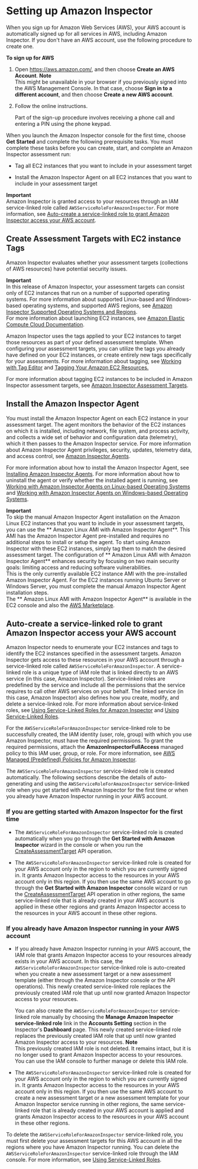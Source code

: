 # Setting up Amazon Inspector<a name="inspector_settingup"></a>

When you sign up for Amazon Web Services \(AWS\), your AWS account is automatically signed up for all services in AWS, including Amazon Inspector\. If you don't have an AWS account, use the following procedure to create one\.

**To sign up for AWS**

1. Open [https://aws\.amazon\.com/](https://aws.amazon.com/), and then choose **Create an AWS Account**\.
**Note**  
This might be unavailable in your browser if you previously signed into the AWS Management Console\. In that case, choose **Sign in to a different account**, and then choose **Create a new AWS account**\.

1. Follow the online instructions\.

   Part of the sign\-up procedure involves receiving a phone call and entering a PIN using the phone keypad\.

When you launch the Amazon Inspector console for the first time, choose **Get Started** and complete the following prerequisite tasks\. You must complete these tasks before you can create, start, and complete an Amazon Inspector assessment run:

+ Tag all EC2 instances that you want to include in your assessment target

+ Install the Amazon Inspector Agent on all EC2 instances that you want to include in your assessment target

**Important**  
Amazon Inspector is granted access to your resources through an IAM service\-linked role called `AWSServiceRoleForAmazonInspector`\. For more information, see [Auto\-create a service\-linked role to grant Amazon Inspector access your AWS account](#CreateRole)\.

## Create Assessment Targets with EC2 instance Tags<a name="TagEC2Instances"></a>

Amazon Inspector evaluates whether your assessment targets \(collections of AWS resources\) have potential security issues\. 

**Important**  
In this release of Amazon Inspector, your assessment targets can consist only of EC2 instances that run on a number of supported operating systems\. For more information about supported Linux\-based and Windows\-based operating systems, and supported AWS regions, see [Amazon Inspector Supported Operating Systems and Regions](inspector_supported_os_regions.md)\.   
For more information about launching EC2 instances, see [ Amazon Elastic Compute Cloud Documentation](https://aws.amazon.com/documentation/ec2/)\. 

Amazon Inspector uses the tags applied to your EC2 instances to target those resources as part of your defined assessment template\. When configuring your assessment targets, you can utilize the tags you already have defined on your EC2 instances, or create entirely new tags specifically for your assessments\. For more information about tagging, see [ Working with Tag Editor](http://docs.aws.amazon.com/awsconsolehelpdocs/latest/gsg/tag-editor.html) and [ Tagging Your Amazon EC2 Resources\.](http://docs.aws.amazon.com/AWSEC2/latest/UserGuide/Using_Tags.html) 

For more information about tagging EC2 instances to be included in Amazon Inspector assessment targets, see [Amazon Inspector Assessment Targets](inspector_applications.md)\.

## Install the Amazon Inspector Agent<a name="InstallAgent"></a>

You must install the Amazon Inspector Agent on each EC2 instance in your assessment target\. The agent monitors the behavior of the EC2 instances on which it is installed, including network, file system, and process activity, and collects a wide set of behavior and configuration data \(telemetry\), which it then passes to the Amazon Inspector service\. For more information about Amazon Inspector Agent privileges, security, updates, telemetry data, and access control, see [Amazon Inspector Agents](inspector_agents.md)\. 

For more information about how to install the Amazon Inspector Agent, see [Installing Amazon Inspector Agents](inspector_installing-uninstalling-agents.md)\. For more information about how to uninstall the agent or verify whether the installed agent is running, see [Working with Amazon Inspector Agents on Linux\-based Operating Systems](inspector_agents-on-linux.md) and [Working with Amazon Inspector Agents on Windows\-based Operating Systems](inspector_agents-on-win.md)\.

**Important**  
To skip the manual Amazon Inspector Agent installation on the Amazon Linux EC2 instances that you want to include in your assessment targets, you can use the ** Amazon Linux AMI with Amazon Inspector Agent**\. This AMI has the Amazon Inspector Agent pre\-installed and requires no additional steps to install or setup the agent\. To start using Amazon Inspector with these EC2 instances, simply tag them to match the desired assessment target\. The configuration of ** Amazon Linux AMI with Amazon Inspector Agent** enhances security by focusing on two main security goals: limiting access and reducing software vulnerabilities\.   
This is the only currently available EC2 instance AMI with the pre\-installed Amazon Inspector Agent\. For the EC2 instances running Ubuntu Server or Windows Server, you must complete the manual Amazon Inspector Agent installation steps\.  
The ** Amazon Linux AMI with Amazon Inspector Agent** is available in the EC2 console and also the [AWS Marketplace](https://aws.amazon.com/marketplace/pp/B077W1VR7G                     )\.

## Auto\-create a service\-linked role to grant Amazon Inspector access your AWS account<a name="CreateRole"></a>

Amazon Inspector needs to enumerate your EC2 instances and tags to identify the EC2 instances specified in the assessment targets\. Amazon Inspector gets access to these resources in your AWS account through a service\-linked role called `AWSServiceRoleForAmazonInspector`\. A service\-linked role is a unique type of IAM role that is linked directly to an AWS service \(in this case, Amazon Inspector\)\. Service\-linked roles are predefined by the service and include all the permissions that the service requires to call other AWS services on your behalf\. The linked service \(in this case, Amazon Inspector\) also defines how you create, modify, and delete a service\-linked role\. For more information about service\-linked roles, see [Using Service\-Linked Roles for Amazon Inspector](inspector_slr.md) and [Using Service\-Linked Roles](http://docs.aws.amazon.com/IAM/latest/UserGuide/using-service-linked-roles.html)\.

For the `AWSServiceRoleForAmazonInspector` service\-linked role to be successfully created, the IAM identity \(user, role, group\) with which you use Amazon Inspector, must have the required permissions\. To grant the required permissions, attach the **AmazonInspectorFullAccess** managed policy to this IAM user, group, or role\. For more information, see [AWS Managed \(Predefined\) Policies for Amazon Inspector](access-control-identity-based.md#UsingWithInspector_IAM_AccessControl_ManagedPolicies)\.

The `AWSServiceRoleForAmazonInspector` service\-linked role is created automatically\. The following sections describe the details of auto\-generating and using the `AWSServiceRoleForAmazonInspector` service\-linked role when you get started with Amazon Inspector for the first time or when you already have Amazon Inspector running in your AWS account\. 

### If you are getting started with Amazon Inspector for the first time<a name="CreateRoleFirstRun"></a>

+ The `AWSServiceRoleForAmazonInspector` service\-linked role is created automatically when you go through the **Get Started with Amazon Inspector** wizard in the console or when you run the [CreateAssessmentTarget](http://docs.aws.amazon.com/inspector/latest/APIReference/API_CreateAssessmentTarget.html) API operation\.

+ The `AWSServiceRoleForAmazonInspector` service\-linked role is created for your AWS account only in the region to which you are currently signed in\. It grants Amazon Inspector access to the resources in your AWS account only in this region\. If you then use the same AWS account to go through the **Get Started with Amazon Inspector** console wizard or run the [CreateAssessmentTarget](http://docs.aws.amazon.com/inspector/latest/APIReference/API_CreateAssessmentTarget.html) API operation in other regions, the same service\-linked role that is already created in your AWS account is applied in these other regions and grants Amazon Inspector access to the resources in your AWS account in these other regions\. 

### If you already have Amazon Inspector running in your AWS account<a name="CreateRoleExisting"></a>

+ If you already have Amazon Inspector running in your AWS account, the IAM role that grants Amazon Inspector access to your resources already exists in your AWS account\. In this case, the `AWSServiceRoleForAmazonInspector` service\-linked role is auto\-created when you create a new assessment target or a new assessment template \(either through the Amazon Inspector console or the API operations\)\. This newly created service\-linked role replaces the previously created IAM role that up until now granted Amazon Inspector access to your resources\.

  You can also create the `AWSServiceRoleForAmazonInspector` service\-linked role manually by choosing the **Manage Amazon Inspector service\-linked role** link in the **Accounts Setting** section in the Inspector's **Dashboard** page\. This newly created service\-linked role replaces the previously created IAM role that up until now granted Amazon Inspector access to your resources\.
**Note**  
This previously created IAM role is not deleted\. It remains intact, but it is no longer used to grant Amazon Inspector access to your resources\. You can use the IAM console to further manage or delete this IAM role\.

+ The `AWSServiceRoleForAmazonInspector` service\-linked role is created for your AWS account only in the region to which you are currently signed in\. It grants Amazon Inspector access to the resources in your AWS account only in this region\. If you then use the same AWS account to create a new assessment target or a new assessment template for your Amazon Inspector service running in other regions, the same service\-linked role that is already created in your AWS account is applied and grants Amazon Inspector access to the resources in your AWS account in these other regions\. 

To delete the `AWSServiceRoleForAmazonInspector` service\-linked role, you must first delete your assessment targets for this AWS account in all the regions where you have Amazon Inspector running\. You can delete the `AWSServiceRoleForAmazonInspector` service\-linked role through the IAM console\. For more information, see [Using Service\-Linked Roles](http://docs.aws.amazon.com/IAM/latest/UserGuide/using-service-linked-roles.html)\.